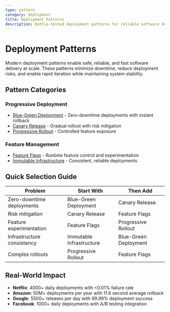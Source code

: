 ```yaml
---
type: pattern
category: deployment
title: Deployment Patterns
description: Battle-tested deployment patterns for reliable software delivery
---
```


# Deployment Patterns

Modern deployment patterns enable safe, reliable, and fast software delivery at scale. These patterns minimize downtime, reduce deployment risks, and enable rapid iteration while maintaining system stability.

## Pattern Categories

### Progressive Deployment
- [Blue-Green Deployment](blue-green-deployment/index.md) - Zero-downtime deployments with instant rollback
- [Canary Release](canary-release/index.md) - Gradual rollout with risk mitigation
- [Progressive Rollout](progressive-rollout/index.md) - Controlled feature exposure

### Feature Management
- [Feature Flags](feature-flags/index.md) - Runtime feature control and experimentation
- [Immutable Infrastructure](immutable-infrastructure/index.md) - Consistent, reliable deployments

## Quick Selection Guide

| Problem | Start With | Then Add |
|---------|------------|----------|
| Zero-downtime deployments | Blue-Green Deployment | Canary Release |
| Risk mitigation | Canary Release | Feature Flags |
| Feature experimentation | Feature Flags | Progressive Rollout |
| Infrastructure consistency | Immutable Infrastructure | Blue-Green Deployment |
| Complex rollouts | Progressive Rollout | Feature Flags |

## Real-World Impact

- **Netflix**: 4000+ daily deployments with <0.01% failure rate
- **Amazon**: 50M+ deployments per year with 11.6 second average rollback
- **Google**: 5500+ releases per day with 99.99% deployment success
- **Facebook**: 1000+ daily deployments with A/B testing integration
